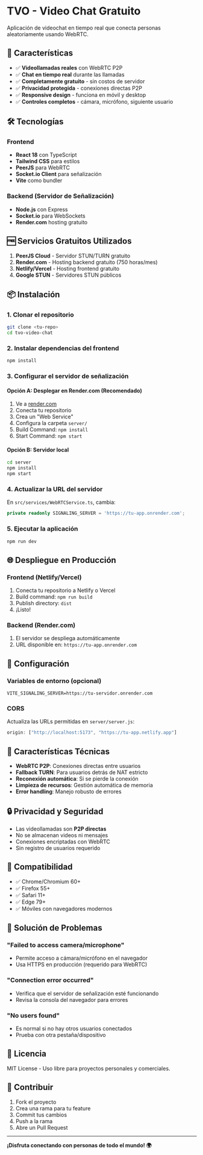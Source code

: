 # TVO - Video Chat Gratuito

Aplicación de videochat en tiempo real que conecta personas aleatoriamente usando WebRTC.

## 🚀 Características

- ✅ **Videollamadas reales** con WebRTC P2P
- ✅ **Chat en tiempo real** durante las llamadas
- ✅ **Completamente gratuito** - sin costos de servidor
- ✅ **Privacidad protegida** - conexiones directas P2P
- ✅ **Responsive design** - funciona en móvil y desktop
- ✅ **Controles completos** - cámara, micrófono, siguiente usuario

## 🛠️ Tecnologías

### Frontend
- **React 18** con TypeScript
- **Tailwind CSS** para estilos
- **PeerJS** para WebRTC
- **Socket.io Client** para señalización
- **Vite** como bundler

### Backend (Servidor de Señalización)
- **Node.js** con Express
- **Socket.io** para WebSockets
- **Render.com** hosting gratuito

## 🆓 Servicios Gratuitos Utilizados

1. **PeerJS Cloud** - Servidor STUN/TURN gratuito
2. **Render.com** - Hosting backend gratuito (750 horas/mes)
3. **Netlify/Vercel** - Hosting frontend gratuito
4. **Google STUN** - Servidores STUN públicos

## 📦 Instalación

### 1. Clonar el repositorio
```bash
git clone <tu-repo>
cd tvo-video-chat
```

### 2. Instalar dependencias del frontend
```bash
npm install
```

### 3. Configurar el servidor de señalización

#### Opción A: Desplegar en Render.com (Recomendado)
1. Ve a [render.com](https://render.com)
2. Conecta tu repositorio
3. Crea un "Web Service"
4. Configura la carpeta `server/`
5. Build Command: `npm install`
6. Start Command: `npm start`

#### Opción B: Servidor local
```bash
cd server
npm install
npm start
```

### 4. Actualizar la URL del servidor
En `src/services/WebRTCService.ts`, cambia:
```typescript
private readonly SIGNALING_SERVER = 'https://tu-app.onrender.com';
```

### 5. Ejecutar la aplicación
```bash
npm run dev
```

## 🌐 Despliegue en Producción

### Frontend (Netlify/Vercel)
1. Conecta tu repositorio a Netlify o Vercel
2. Build command: `npm run build`
3. Publish directory: `dist`
4. ¡Listo!

### Backend (Render.com)
1. El servidor se despliega automáticamente
2. URL disponible en: `https://tu-app.onrender.com`

## 🔧 Configuración

### Variables de entorno (opcional)
```env
VITE_SIGNALING_SERVER=https://tu-servidor.onrender.com
```

### CORS
Actualiza las URLs permitidas en `server/server.js`:
```javascript
origin: ["http://localhost:5173", "https://tu-app.netlify.app"]
```

## 🚀 Características Técnicas

- **WebRTC P2P**: Conexiones directas entre usuarios
- **Fallback TURN**: Para usuarios detrás de NAT estricto  
- **Reconexión automática**: Si se pierde la conexión
- **Limpieza de recursos**: Gestión automática de memoria
- **Error handling**: Manejo robusto de errores

## 🔒 Privacidad y Seguridad

- Las videollamadas son **P2P directas**
- No se almacenan videos ni mensajes
- Conexiones encriptadas con WebRTC
- Sin registro de usuarios requerido

## 📱 Compatibilidad

- ✅ Chrome/Chromium 60+
- ✅ Firefox 55+  
- ✅ Safari 11+
- ✅ Edge 79+
- ✅ Móviles con navegadores modernos

## 🐛 Solución de Problemas

### "Failed to access camera/microphone"
- Permite acceso a cámara/micrófono en el navegador
- Usa HTTPS en producción (requerido para WebRTC)

### "Connection error occurred"
- Verifica que el servidor de señalización esté funcionando
- Revisa la consola del navegador para errores

### "No users found"
- Es normal si no hay otros usuarios conectados
- Prueba con otra pestaña/dispositivo

## 📄 Licencia

MIT License - Uso libre para proyectos personales y comerciales.

## 🤝 Contribuir

1. Fork el proyecto
2. Crea una rama para tu feature
3. Commit tus cambios
4. Push a la rama
5. Abre un Pull Request

---

**¡Disfruta conectando con personas de todo el mundo! 🌍**